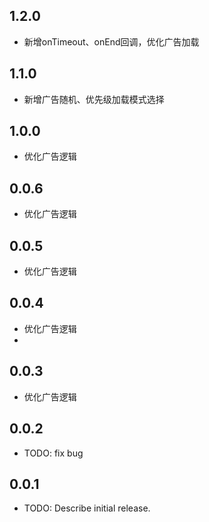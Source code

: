 ## 1.2.0

* 新增onTimeout、onEnd回调，优化广告加载

## 1.1.0

* 新增广告随机、优先级加载模式选择

## 1.0.0

* 优化广告逻辑

## 0.0.6

* 优化广告逻辑

## 0.0.5

* 优化广告逻辑

## 0.0.4

* 优化广告逻辑
* 
## 0.0.3

* 优化广告逻辑

## 0.0.2

* TODO: fix bug

## 0.0.1

* TODO: Describe initial release.
